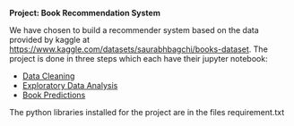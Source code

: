 **Project: Book Recommendation System**


We have chosen to build a recommender system based on the data provided by kaggle at https://www.kaggle.com/datasets/saurabhbagchi/books-dataset. 
The project is done in three steps which each have their jupyter notebook:
* [Data Cleaning](cleaning_data.ipynb)
* [Exploratory Data Analysis](Exploratory%20Data%20Analysis.ipynb)
* [Book Predictions](book_predictions.ipynb)

The python libraries installed for the project are in the files requirement.txt
 
 
